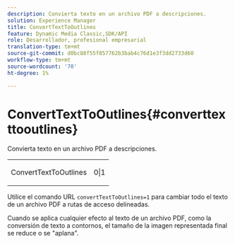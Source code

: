 ```yaml
---
description: Convierta texto en un archivo PDF a descripciones.
solution: Experience Manager
title: ConvertTextToOutlines
feature: Dynamic Media Classic,SDK/API
role: Desarrollador, profesional empresarial
translation-type: tm+mt
source-git-commit: d0bc88f55f857762b3bab4c76d1e3f3dd2733d60
workflow-type: tm+mt
source-wordcount: '70'
ht-degree: 1%

---
```



# ConvertTextToOutlines{#converttexttooutlines}

Convierta texto en un archivo PDF a descripciones.

<table id="simpletable_FDE0D8786BC747AF87A336452500E695"> 
 <tr class="strow"> 
  <td class="stentry"> <p><span class="codeph"> ConvertTextToOutlines</span> </p> </td> 
  <td class="stentry"> <p>0|1 </p></td> 
 </tr> 
</table>

Utilice el comando URL `convertTextToOutlines=1` para cambiar todo el texto de un archivo PDF a rutas de acceso delineadas.

Cuando se aplica cualquier efecto al texto de un archivo PDF, como la conversión de texto a contornos, el tamaño de la imagen representada final se reduce o se &quot;aplana&quot;.
